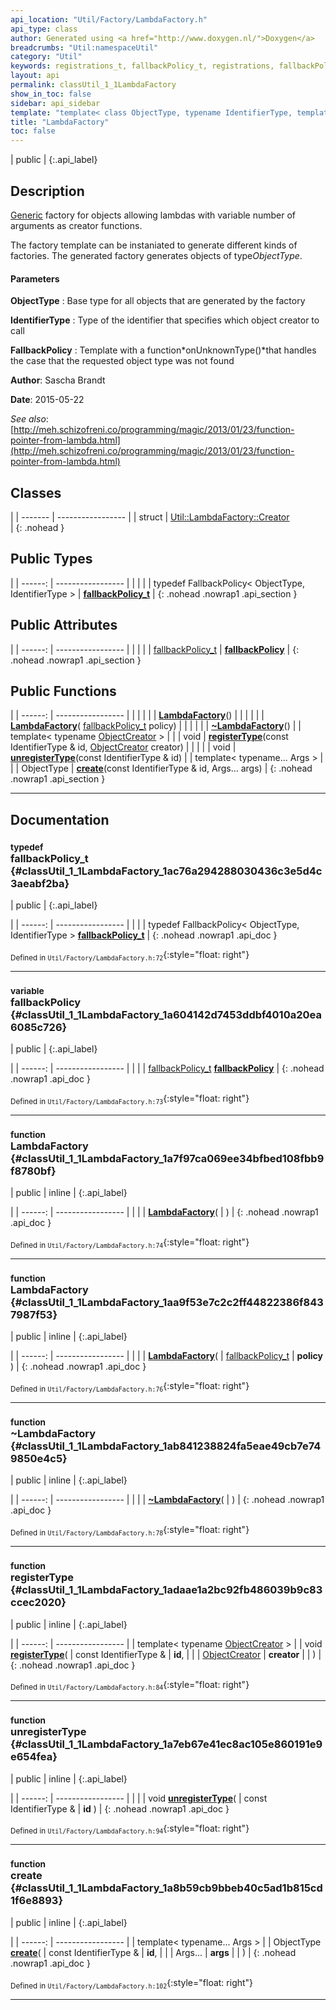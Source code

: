 ```yaml
---
api_location: "Util/Factory/LambdaFactory.h"
api_type: class
author: Generated using <a href="http://www.doxygen.nl/">Doxygen</a>
breadcrumbs: "Util:namespaceUtil"
category: "Util"
keywords: registrations_t, fallbackPolicy_t, registrations, fallbackPolicy, LambdaFactory, LambdaFactory, ~LambdaFactory, registerType, unregisterType, create
layout: api
permalink: classUtil_1_1LambdaFactory
show_in_toc: false
sidebar: api_sidebar
template: "template< class ObjectType, typename IdentifierType, template< class, typename > class FallbackPolicy > "
title: "LambdaFactory"
toc: false
---
```


| public |
{:.api_label}

## Description

[Generic](classUtil_1_1Generic) factory for objects allowing lambdas with variable number of arguments as creator functions.

The factory template can be instaniated to generate different kinds of factories. The generated factory generates objects of type*ObjectType*.


#### Parameters
**ObjectType**
:  Base type for all objects that are generated by the factory



**IdentifierType**
:  Type of the identifier that specifies which object creator to call



**FallbackPolicy**
:  Template with a function*onUnknownType()*that handles the case that the requested object type was not found





**Author**: Sascha Brandt



**Date**: 2015-05-22



*See also*: [http://meh.schizofreni.co/programming/magic/2013/01/23/function-pointer-from-lambda.html](http://meh.schizofreni.co/programming/magic/2013/01/23/function-pointer-from-lambda.html)





## Classes

|
| ------- | ----------------- |
| struct | [Util::LambdaFactory::Creator](structUtil_1_1LambdaFactory_1_1Creator) <br/>  |
{: .nohead }


## Public Types

|
| ------: | ----------------- |
|  | |
| typedef FallbackPolicy< ObjectType, IdentifierType > | **[fallbackPolicy_t](#classUtil_1_1LambdaFactory_1ac76a294288030436c3e5d4c3aeabf2ba)**  |
{: .nohead .nowrap1 .api_section }


## Public Attributes

|
| ------: | ----------------- |
|  | |
| [fallbackPolicy_t](classUtil_1_1LambdaFactory#classUtil_1_1LambdaFactory_1ac76a294288030436c3e5d4c3aeabf2ba) | **[fallbackPolicy](#classUtil_1_1LambdaFactory_1a604142d7453ddbf4010a20ea6085c726)**  |
{: .nohead .nowrap1 .api_section }


## Public Functions

|
| ------: | ----------------- |
|  | |
|  | **[LambdaFactory](#classUtil_1_1LambdaFactory_1a7f97ca069ee34bfbed108fbb9f8780bf)**() |
|  | |
|  | **[LambdaFactory](#classUtil_1_1LambdaFactory_1aa9f53e7c2c2ff44822386f8437987f53)**( [fallbackPolicy_t](classUtil_1_1LambdaFactory#classUtil_1_1LambdaFactory_1ac76a294288030436c3e5d4c3aeabf2ba)  policy) |
|  | |
|  | **[~LambdaFactory](#classUtil_1_1LambdaFactory_1ab841238824fa5eae49cb7e749850e4c5)**() |
| template< typename [ObjectCreator](classUtil_1_1ObjectCreator)   >  | |
| void | **[registerType](#classUtil_1_1LambdaFactory_1adaae1a2bc92fb486039b9c83ccec2020)**(const IdentifierType & id,  [ObjectCreator](classUtil_1_1ObjectCreator)  creator) |
|  | |
| void | **[unregisterType](#classUtil_1_1LambdaFactory_1a7eb67e41ec8ac105e860191e9e654fea)**(const IdentifierType & id) |
| template< typename... Args >  | |
| ObjectType | **[create](#classUtil_1_1LambdaFactory_1a8b59cb9bbeb40c5ad1b815cd1f6e8893)**(const IdentifierType & id, Args... args) |
{: .nohead .nowrap1 .api_section }


-------------------------------------------------------------------

## Documentation

### <small>typedef</small><br/> fallbackPolicy_t {#classUtil_1_1LambdaFactory_1ac76a294288030436c3e5d4c3aeabf2ba}

| public |
{:.api_label}

|
| ------: | ----------------- |
|  |
| typedef FallbackPolicy< ObjectType, IdentifierType > **[fallbackPolicy_t](#classUtil_1_1LambdaFactory_1ac76a294288030436c3e5d4c3aeabf2ba)**  |
{: .nohead .nowrap1 .api_doc }





<sub>Defined in `Util/Factory/LambdaFactory.h:72`</sub>{:style="float: right"}

-------------------------------------------------------------------

### <small>variable</small><br/> fallbackPolicy {#classUtil_1_1LambdaFactory_1a604142d7453ddbf4010a20ea6085c726}

| public |
{:.api_label}

|
| ------: | ----------------- |
|  |
| [fallbackPolicy_t](classUtil_1_1LambdaFactory#classUtil_1_1LambdaFactory_1ac76a294288030436c3e5d4c3aeabf2ba) **[fallbackPolicy](#classUtil_1_1LambdaFactory_1a604142d7453ddbf4010a20ea6085c726)**  |
{: .nohead .nowrap1 .api_doc }





<sub>Defined in `Util/Factory/LambdaFactory.h:73`</sub>{:style="float: right"}

-------------------------------------------------------------------

### <small>function</small><br/> LambdaFactory {#classUtil_1_1LambdaFactory_1a7f97ca069ee34bfbed108fbb9f8780bf}

| public | inline |
{:.api_label}

|
| ------: | ----------------- |
|  |
|  **[LambdaFactory](#classUtil_1_1LambdaFactory_1a7f97ca069ee34bfbed108fbb9f8780bf)**( |  ) |
{: .nohead .nowrap1 .api_doc }





<sub>Defined in `Util/Factory/LambdaFactory.h:74`</sub>{:style="float: right"}

-------------------------------------------------------------------

### <small>function</small><br/> LambdaFactory {#classUtil_1_1LambdaFactory_1aa9f53e7c2c2ff44822386f8437987f53}

| public | inline |
{:.api_label}

|
| ------: | ----------------- |
|  |
|  **[LambdaFactory](#classUtil_1_1LambdaFactory_1aa9f53e7c2c2ff44822386f8437987f53)**( |  [fallbackPolicy_t](classUtil_1_1LambdaFactory#classUtil_1_1LambdaFactory_1ac76a294288030436c3e5d4c3aeabf2ba)  | **policy** ) |
{: .nohead .nowrap1 .api_doc }





<sub>Defined in `Util/Factory/LambdaFactory.h:76`</sub>{:style="float: right"}

-------------------------------------------------------------------

### <small>function</small><br/> ~LambdaFactory {#classUtil_1_1LambdaFactory_1ab841238824fa5eae49cb7e749850e4c5}

| public | inline |
{:.api_label}

|
| ------: | ----------------- |
|  |
|  **[~LambdaFactory](#classUtil_1_1LambdaFactory_1ab841238824fa5eae49cb7e749850e4c5)**( |  ) |
{: .nohead .nowrap1 .api_doc }





<sub>Defined in `Util/Factory/LambdaFactory.h:78`</sub>{:style="float: right"}

-------------------------------------------------------------------

### <small>function</small><br/> registerType {#classUtil_1_1LambdaFactory_1adaae1a2bc92fb486039b9c83ccec2020}

| public | inline |
{:.api_label}

|
| ------: | ----------------- |
| template< typename [ObjectCreator](classUtil_1_1ObjectCreator)   > |
| void **[registerType](#classUtil_1_1LambdaFactory_1adaae1a2bc92fb486039b9c83ccec2020)**( | const IdentifierType & | **id**, |
| |  [ObjectCreator](classUtil_1_1ObjectCreator)  | **creator** |
|   ) |
{: .nohead .nowrap1 .api_doc }





<sub>Defined in `Util/Factory/LambdaFactory.h:84`</sub>{:style="float: right"}

-------------------------------------------------------------------

### <small>function</small><br/> unregisterType {#classUtil_1_1LambdaFactory_1a7eb67e41ec8ac105e860191e9e654fea}

| public | inline |
{:.api_label}

|
| ------: | ----------------- |
|  |
| void **[unregisterType](#classUtil_1_1LambdaFactory_1a7eb67e41ec8ac105e860191e9e654fea)**( | const IdentifierType & | **id** ) |
{: .nohead .nowrap1 .api_doc }





<sub>Defined in `Util/Factory/LambdaFactory.h:94`</sub>{:style="float: right"}

-------------------------------------------------------------------

### <small>function</small><br/> create {#classUtil_1_1LambdaFactory_1a8b59cb9bbeb40c5ad1b815cd1f6e8893}

| public | inline |
{:.api_label}

|
| ------: | ----------------- |
| template< typename... Args > |
| ObjectType **[create](#classUtil_1_1LambdaFactory_1a8b59cb9bbeb40c5ad1b815cd1f6e8893)**( | const IdentifierType & | **id**, |
| | Args... | **args** |
|   ) |
{: .nohead .nowrap1 .api_doc }





<sub>Defined in `Util/Factory/LambdaFactory.h:102`</sub>{:style="float: right"}

-------------------------------------------------------------------

